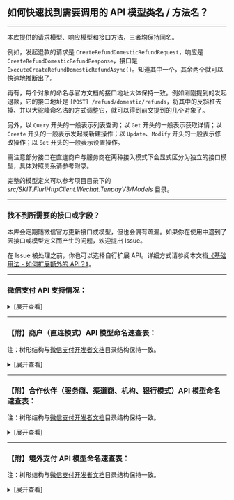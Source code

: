﻿## 如何快速找到需要调用的 API 模型类名 / 方法名？

---

本库提供的请求模型、响应模型和接口方法，三者均保持同名。

例如，发起退款的请求是 `CreateRefundDomesticRefundRequest`，响应是 `CreateRefundDomesticRefundResponse`，接口是 `ExecuteCreateRefundDomesticRefundAsync()`。知道其中一个，其余两个就可以快速地推断出了。

再有，每个对象的命名与官方文档的接口地址大体保持一致。例如刚刚提到的发起退款，它的接口地址是 `[POST] /refund/domestic/refunds`，将其中的反斜杠去掉、并以大驼峰命名法的方式调整它，就可以得到前文提到的几个对象了。

另外，以 `Query` 开头的一般表示列表查询；以 `Get` 开头的一般表示获取详情；以 `Create` 开头的一般表示发起或新建操作；以 `Update`、`Modify` 开头的一般表示修改操作；以 `Set` 开头的一般表示设置操作。

需注意部分接口在直连商户与服务商在两种接入模式下会显式区分为独立的接口模型，具体对照关系请参考附录。

完整的模型定义可以参考项目目录下的 _src/SKIT.FlurlHttpClient.Wechat.TenpayV3/Models_ 目录。

---

### 找不到所需要的接口或字段？

本库会定期随微信官方更新接口或模型，但也会偶有疏漏。如果你在使用中遇到了因接口或模型定义而产生的问题，欢迎提出 Issue。

在 Issue 被处理之前，你也可以选择自行扩展 API。详细方式请参阅本文档[《基础用法 - 如何扩展额外的 API？》](./Basic_Extensions.md)。

---

### 微信支付 API 支持情况：

<details>

<summary>[展开查看]</summary>

|     |             微信 API              |      商户类型       |       备注        |
| :-: | :-------------------------------: | :-----------------: | :---------------: |
|  √  |       支付产品：JSAPI 支付        | 直连商户 & 合作伙伴 |                   |
|  √  |        支付产品：APP 支付         | 直连商户 & 合作伙伴 |                   |
|  √  |         支付产品：H5 支付         | 直连商户 & 合作伙伴 |                   |
|  √  |       支付产品：Native 支付       | 直连商户 & 合作伙伴 |                   |
|  √  |       支付产品：小程序支付        | 直连商户 & 合作伙伴 |                   |
|  √  |       支付产品：付款码支付        | 直连商户 & 合作伙伴 |                   |
|  √  |        支付产品：合单支付         | 直连商户 & 合作伙伴 |                   |
|  √  |      支付产品：资金/交易账单      | 直连商户 & 合作伙伴 |                   |
|  √  |          支付产品：退款           | 直连商户 & 合作伙伴 |                   |
|  √  |       运营工具：转账到零钱        | 直连商户 & 合作伙伴 |                   |
|  ×  | <del>运营工具：转账到银行卡</del> | 直连商户 & 合作伙伴 | 官方未提供 v3 API |
|  √  |       经营能力：微信支付分        | 直连商户 & 合作伙伴 |                   |
|  √  |     经营能力：微信支付分停车      | 直连商户 & 合作伙伴 |                   |
|  √  |   经营能力：微信支付分签约计划    | 直连商户 & 合作伙伴 |                   |
|  √  |       经营能力：平台收付通        |      合作伙伴       |                   |
|  √  |         运营工具：代金券          | 直连商户 & 合作伙伴 |                   |
|  √  |         运营工具：商家券          | 直连商户 & 合作伙伴 |                   |
|  √  |         运营工具：消费金          |      直连商户       |                   |
|  √  |        运营工具：委托营销         | 直连商户 & 合作伙伴 |                   |
|  √  |        运营工具：支付有礼         | 直连商户 & 合作伙伴 |                   |
|  √  |        运营工具：智慧商圈         | 直连商户 & 合作伙伴 |                   |
|  √  |       运营工具：支付即服务        | 直连商户 & 合作伙伴 |                   |
|  √  |        运营工具：电子发票         | 直连商户 & 合作伙伴 |                   |
|  √  |        运营工具：点金计划         |      合作伙伴       |                   |
|  ×  |   <del>运营工具：现金红包</del>   | 直连商户 & 合作伙伴 | 官方未提供 v3 API |
|  √  |          扩展工具：分账           | 直连商户 & 合作伙伴 |                   |
|  √  |      扩展工具：连锁品牌分账       |      合作伙伴       |                   |
|  √  |     扩展工具：消费者投诉 2.0      | 直连商户 & 合作伙伴 |                   |
|  √  |        安全工具：平台证书         | 直连商户 & 合作伙伴 |                   |
|  √  |      商户管理：特约商户进件       |      合作伙伴       |                   |
|  √  |    商户管理：商户开户意愿确认     |      合作伙伴       |                   |
|  √  |    商户管理：商户平台处置通知     |      合作伙伴       |                   |
|  √  |   商户管理：不活跃商户身份核实    |      合作伙伴       |                   |
|  √  |           其他：消费卡            | 直连商户 & 合作伙伴 |                   |
|  √  |      其他：代扣服务切卡组件       | 直连商户 & 合作伙伴 |                   |
|  √  |    其他：图片上传（营销专用）     | 直连商户 & 合作伙伴 |                   |
|  √  |         其他：微信先享卡          |      直连商户       |                   |
|  √  |        其他：连锁品牌门店         |      合作伙伴       |                   |
|  √  |        其他：品牌小店营销         |      合作伙伴       |                   |
|  √  |     其他：租用充电宝隔夜归还      |      直连商户       |                   |
|  √  |          其他：ETC 扣费           |      合作伙伴       |                   |
|  √  |          其他：电子小票           |      合作伙伴       |                   |
|  √  |       其他：出租车电子发票        |      合作伙伴       |                   |
|  √  |         其他：教育续费通          | 直连商户 & 合作伙伴 |                   |
|  √  |         其他：校园轻松付          |      合作伙伴       |                   |
|  √  |        其他：微信点餐订单         |      合作伙伴       |                   |
|  √  |         其他：微信寄快递          |      合作伙伴       |                   |
|  √  |        其他：品牌小店营销         |      合作伙伴       |                   |
|  √  |        其他：银行定向促活         | 直连商户 & 合作伙伴 |                   |
|  √  |       其他：银行提现免费券        |      合作伙伴       |                   |
|  √  |         其他：银行周周惠          |      合作伙伴       |                   |
|  √  |           其他：微工卡            |      合作伙伴       |                   |
|  √  |        其他：优惠费率活动         |      合作伙伴       |                   |
|  √  |           其他：爱心餐            |      直连商户       |                   |
|  ×  |     <del>其他：清关报关</del>     |      直连商户       | 官方未提供 v3 API |
|  √  |       境外支付：子商户进件        |      合作伙伴       |                   |
|  √  |        境外支付：融合钱包         |      合作伙伴       |                   |
|  √  |        境外支付：委托代扣         | 直连商户 & 合作伙伴 |                   |
|  √  |          境外支付：报关           |      合作伙伴       |                   |

</details>

---

### 【附】商户（直连模式）API 模型命名速查表：

注：树形结构与[微信支付开发者文档](https://pay.weixin.qq.com/docs/merchant/development/interface-rules/introduction.html)目录结构保持一致。

<details>

<summary>[展开查看]</summary>

-   支付产品

    -   JSAPI 支付

        -   JSAPI 下单：`CreatePayTransactionJsapi`

        -   查询订单：`GetPayTransactionById` / `GetPayTransactionByOutTradeNumber`

        -   关闭订单：`ClosePayTransaction`

    -   APP 支付

        -   APP 下单：`CreatePayTransactionApp`

        -   查询订单：`GetPayTransactionById` / `GetPayTransactionByOutTradeNumber`

        -   关闭订单：`ClosePayTransaction`

    -   H5 支付

        -   H5 下单：`CreatePayTransactionH5`

        -   查询订单：`GetPayTransactionById` / `GetPayTransactionByOutTradeNumber`

        -   关闭订单：`ClosePayTransaction`

    -   Native 支付

        -   Native 下单：`CreatePayTransactionNative`

        -   查询订单：`GetPayTransactionById` / `GetPayTransactionByOutTradeNumber`

        -   关闭订单：`ClosePayTransaction`

    -   小程序支付

        -   小程序下单：`CreatePayTransactionJsapi`

        -   查询订单：`GetPayTransactionById` / `GetPayTransactionByOutTradeNumber`

        -   关闭订单：`ClosePayTransaction`

    -   付款码支付

        -   付款码支付：`CreatePayTransactionCodePay`

        -   撤销订单：`ReversePayTransaction`

    -   合单支付

        -   合单 APP 下单：`CreateCombineTransactionApp`

        -   合单 JSAPI 下单：`CreateCombineTransactionJsapi`

        -   合单 H5 下单：`CreateCombineTransactionH5`

        -   合单 Native 下单：`CreateCombineTransactionNative`

        -   合单小程序下单：`CreateCombineTransactionJsapi`

        -   合单查询订单：`GetCombineTransactionByCombineOutTradeNumber`

        -   合单关闭订单：`CloseCombineTransaction`

    -   资金/交易账单

        -   申请交易账单：`GetBillTradeBill`

        -   申请资金账单：`GetBillFundflowBill`

        -   下载账单：`DownloadBillFile`

    -   退款

        -   申请退款：`CreateRefundDomesticRefund`

        -   查询单笔退款：`GetRefundDomesticRefundByOutRefundNumber`

        -   发起异常退款：`CreateRefundDomesticAbnormalRefundApply`

-   运营工具

    -   转账到零钱

        -   发起批量转账：`CreateTransferBatch`

        -   微信批次单号查询批次单：`GetTransferBatchByBatchId`

        -   微信明细单号查询明细单：`GetTransferBatchDetailByDetailId`

        -   商家批次单号查询批次单：`GetTransferBatchByOutBatchNumber`

        -   商家明细单号查询明细单：`GetTransferBatchDetailByOutDetailNumber`

        -   转账电子回单申请受理：`CreateTransferBillReceipt`

        -   查询转账电子回单：`GetTransferBillReceiptByOutBatchNumber`

        -   转账明细电子回单受理：`CreateTransferDetailElectronicReceipt`

        -   查询转账明细电子回单受理结果：`GetTransferDetailElectronicReceiptByOutDetailNumber`

        -   下载电子回单：`DownloadBillFile`

        -   查询账户实时余额：`GetMerchantFundBalance`

        -   查询账户日终余额：`GetMerchantFundDayendBalance`

    -   微信支付分

        -   服务订单

            -   创建支付分订单：`CreatePayScoreServiceOrder`

            -   查询支付分订单：`GetPayScoreServiceOrderByQueryId` / `GetPayScoreServiceOrderByOutOrderNumber`

            -   取消支付分订单：`CancelPayScoreServiceOrder`

            -   修改订单金额：`ModifyPayScoreServiceOrder`

            -   完结支付分订单：`SetPayScoreServiceOrderComplete`

            -   商户发起催收扣款：`SetPayScoreServiceOrderPay`

            -   同步服务订单信息：`SetPayScoreServiceOrderSync`

            -   申请退款：`CreateRefundDomesticRefund`

            -   查询单笔退款：`GetRefundDomesticRefundByOutRefundNumber`

            -   下发服务费用待处理消息：`SendPayScoreServiceOrderPendingMessage`

            -   下发服务预扣费消息：`SendPayScoreServiceOrderPrepaidMessage`

        -   微信支付分（免确认模式）

            -   创单结单合并：`CreatePayScoreServiceOrderDirectComplete`

        -   微信支付分（免确认预授权模式）

            -   商户预授权：`ApplyPayScorePermissions`

            -   查询用户授权记录（授权协议号）：`GetPayScorePermissionsByAuthorizationCode`

            -   解除用户授权关系（授权协议号）：`TerminatePayScorePermissionsByAuthorizationCode`

            -   查询用户授权记录（OpenId）：`GetPayScorePermissionsByOpenId`

            -   解除用户授权关系（OpenId）：`TerminatePayScorePermissionsByOpenId`

        -   用户分层

            -   评估用户分层：`AssessPayScorePermissionsUserRiskLevel`

    -   微信支付分停车

        -   创建停车入场：`CreateVehicleParking`

        -   查询车牌服务开通信息：`GetVehicleParkingService`

        -   扣费受理：`CreateVehicleTransactionParking`

        -   查询订单：`GetVehicleTransactionByOutTradeNumber`

    -   微信支付分签约计划

        -   支付分计划操作

            -   创建支付分计划：`CreatePayScorePlan`

            -   查询支付分计划：`GetPayScorePlanByOutPlanNumber`

            -   停止支付分计划：`StopPayScorePlan`

        -   签约计划详情对应的服务订单

            -   创建用户的签约计划详情对应的服务订单：`CreatePayScoreSignPlanServiceOrder`

        -   管理签约计划

            -   创建用户的签约计划：`CreatePayScoreSignPlanUserSignPlan`

            -   查询用户的签约计划：`GetPayScoreSignPlanUserSignPlanByOutSignPlanNumber`

            -   停止用户的签约计划：`StopPayScoreSignPlanUserSignPlan`

    -   代金券

        -   创建代金券批次：`CreateMarketingFavorStock`

        -   激活代金券批次：`StartMarketingFavorStock`

        -   发放代金券批次：`SendMarketingFavorUserCoupon`

        -   暂停代金券批次：`PauseMarketingFavorStock`

        -   重启代金券批次：`RestartMarketingFavorStock`

        -   条件查询批次列表：`QueryMarketingFavorStocks`

        -   查询批次详情：`GetMarketingFavorStockByStockId`

        -   查询代金券详情：`GetMarketingFavorUserCouponByCouponId`

        -   查询代金券可用商户：`QueryMarketingFavorStockMerchants`

        -   查询代金券可用单品：`QueryMarketingFavorStockItems`

        -   根据商户号查用户的券：`QueryMarketingFavorUserCoupons`

        -   下载批次核销明细：`GetMarketingFavorStockUseFlow`

        -   下载批次退款明细：`GetMarketingFavorStockRefundFlow`

        -   设置消息通知地址：`UpdateMarketingFavorCallback`

        -   图片上传：`UploadMerchantMediaImage`

    -   商家券

        -   创建商家券：`CreateMarketingBusifavorStock`

        -   查询商家券详情：`GetMarketingBusifavorStockByStockId`

        -   核销用户券：`SetMarketingBusifavorCouponUsed`

        -   根据过滤条件查询用户券：`QueryMarketingBusifavorUserCoupons`

        -   查询用户单张券详情：`GetMarketingBusifavorUserCouponByCouponCode`

        -   上传预存 Code：`UploadMarketingBusifavorStockCouponCodes`

        -   设置商家券事件通知地址：`UpdateMarketingBusifavorCallback`

        -   查询商家券事件通知地址：`GetMarketingBusifavorCallback`

        -   关联订单信息：`AssociateMarketingBusifavorCoupon`

        -   取消关联订单信息：`DisassociateMarketingBusifavorCoupon`

        -   修改批次预算：`UpdateMarketingBusifavorStockBudget`

        -   修改商家券基本信息：`UpdateMarketingBusifavorStock`

        -   申请退券：`CreateMarketingBusifavorCouponReturn`

        -   使券失效：`DeactivateMarketingBusifavorCoupon`

        -   营销补差付款：`CreateMarketingBusifavorSubsidyPayReceipt`

        -   营销补差回退：`CreateMarketingBusifavorSubsidyReturnReceipt`

        -   查询营销补差付款单列表：`QueryMarketingBusifavorSubsidyPayReceipts`

        -   查询营销补差付款单详情：`GetMarketingBusifavorSubsidyPayReceiptBySubsidyReceiptId`

        -   图片上传：`UploadMerchantMediaImage`

    -   消费金

        -   下载批次退款明细：`GetMultiuseStockRefundFlow`

        -   下载批次发放明细：`GetMultiuseStockSendFlow`

        -   下载核销明细：`GetMultiuseStockUseFlow`

        -   发放指定批次的消费金：`SendMultiuseUserCoupon`

    -   委托营销

        -   建立合作关系：`BuildMarketingPartnership`

        -   终止合作关系：`TerminateMarketingPartnership`

        -   查询合作关系列表：`QueryMarketingPartnerships`

    -   支付有礼

        -   创建全场满额送活动：`CreateMarketingPayGiftActivityUniqueThresholdActivity`

        -   查询活动详情接口：`GetMarketingPayGiftActivityByActivityId`

        -   查询活动发券商户号：`QueryMarketingPayGiftActivityMerchants`

        -   查询活动指定商品列表：`QueryMarketingPayGiftActivityGoods`

        -   终止活动：`TerminateMarketingPayGiftActivity`

        -   新增活动发券商户号：`AddMarketingPayGiftActivityMerchant`

        -   获取支付有礼活动列表：`QueryMarketingPayGiftActivities`

        -   删除活动发券商户号：`DeleteMarketingPayGiftActivityMerchant`

        -   图片上传：`UploadMerchantMediaImage`

    -   智慧商圈

        -   商圈积分同步：`NotifyBusinessCirclePoints`

        -   商圈积分授权查询：`GetBusinessCircleUserAuthorizationByOpenId`

        -   商圈会员待积分状态查询：`GetBusinessCircleUserPointsCommitStatusByOpenId`

        -   商圈会员停车状态同步：`NotifyBusinessCircleParkings`

    -   支付即服务

        -   服务人员注册：`CreateSmartGuide`

        -   服务人员分配：`AssignSmartGuide`

        -   服务人员查询：`QuerySmartGuides`

        -   服务人员信息更新：`UpdateSmartGuide`

    -   电子发票

        -   公共 API

            -   创建电子发票卡券模板：`CreateNewTaxControlFapiaoCardTemplate`

            -   配置开发选项：`ModifyNewTaxControlFapiaoMerchantDevelopmentConfig`

            -   查询商户配置的开发选项：`GetNewTaxControlFapiaoMerchantDevelopmentConfig`

            -   查询电子发票：`GetNewTaxControlFapiaoApplicationByFapiaoApplyId`

            -   获取抬头填写链接：`GetNewTaxControlFapiaoUserTitleUrl`

            -   获取用户填写的抬头：`GetNewTaxControlFapiaoUserTitle`

        -   区块链电子发票 API

            -   获取商户开票基础信息：`GetNewTaxControlFapiaoMerchantBaseInformation`

            -   获取商品和服务税收分类对照表：`QueryNewTaxControlFapiaoMerchantTaxCodes`

            -   开具电子发票：`CreateNewTaxControlFapiaoApplication`

            -   冲红电子发票：`ReverseNewTaxControlFapiaoApplication`

            -   获取发票下载信息：`GetNewTaxControlFapiaoApplicationFiles`

            -   下载发票文件：`DownloadNewTaxControlFapiaoApplicationFile`

        -   电子发票商户信息

            -   上传电子发票文件：`UploadNewTaxControlFapiaoApplicationFapiaoFile`

            -   将电子发票插入微信用户卡包：`CreateNewTaxControlFapiaoApplicationCard`

-   扩展工具

    -   分账

        -   请求分账：`CreateProfitSharingOrder`

        -   查询分账结果：`GetProfitSharingOrderByOutOrderNu`

        -   请求分账回退：`CreateProfitSharingReturnOrder`

        -   查询分账回退结果：`GetProfitSharingReturnOrderByOutOrderNumber`

        -   解冻剩余资金：`SetProfitSharingOrderUnfrozen`

        -   查询剩余待分金额：`GetProfitSharingTransactionAmounts`

        -   添加分账接收方：`AddProfitSharingReceiver`

        -   删除分账接收方：`DeleteProfitSharingReceiver`

        -   申请分账账单：`GetProfitSharingBill`

        -   下载账单：`DownloadBillFile`

    -   消费者投诉 2.0

        -   查询投诉单列表：`QueryMerchantServiceComplaints`

        -   查询投诉单详情：`GetMerchantServiceComplaintByComplaintId`

        -   查询投诉协商历史：`QueryMerchantServiceComplaintNegotiationHistories`

        -   创建投诉通知回调地址：`CreateMerchantServiceComplaintNotification`

        -   查询投诉通知回调地址：`GetMerchantServiceComplaintNotification`

        -   更新投诉通知回调地址：`UpdateMerchantServiceComplaintNotification`

        -   删除投诉通知回调地址：`DeleteMerchantServiceComplaintNotification`

        -   提交回复：`CreateMerchantServiceComplaintResponse`

        -   反馈处理完成：`SetMerchantServiceComplaintComplete`

        -   商户上传反馈图片：`UploadMerchantServiceImage`

        -   下载图片：`DownloadMerchantServiceImage`

-   安全工具

    -   平台证书

        -   获取平台证书列表：`QueryCertificates`

-   其他

    -   消费卡

        -   发放消费卡：`SendMarketingBusifavorCoupon`

    -   银行定向促活

        -   导入定向用户协议号：`UploadMarketingBankPackagesTasks`

    -   银行提现免费券

        -   为用户发银行提现免费券：`SendMarketingWithdrawFavorUserCoupon`

        -   查询批次下用户银行提现免费券列表：`QueryMarketingWithdrawFavorUserCoupons`

    -   银行周周惠

        -   报名周周惠活动：`ApplyMarketingWeeklyDiscountActivity`

        -   查询周周惠活动列表：`QueryApplyMarketingWeeklyDiscountActivities`

        -   查询周周惠活动详情：`GetApplyMarketingWeeklyDiscountActivityByActivityId`

    -   银行组件：

        -   获取对私银行卡号开户银行：`QueryCapitalBanksByBankAccount`

        -   查询支持个人业务的银行列表：`QueryCapitalBanksPersonalBanking`

        -   查询支持对公业务的银行列表：`QueryCapitalBanksCorporateBanking`

        -   查询省份列表：`QueryCapitalAreasProvinces`

        -   查询城市列表：`QueryCapitalAreasCities`

        -   查询支行列表：`QueryCapitalBanksBranches`

    -   微信先享卡

        -   预受理领卡请求：`PrepareDiscountCard`

        -   增加用户记录：`AddDiscountCardUserRecord`

        -   查询先享卡订单：`GetDiscountCardByOutCardCode`

    -   来账识别

        -   商户银行来账查询：`QueryMerchantFundMerchantIncomeRecords`

    -   扣款服务

        -   预扣费通知：`CreatePAPayContractNotification`

    -   代扣服务切卡组件

        -   出行券切卡组件预下单：`CreateIndustryCouponToken`

    -   教育续费通：

        -   预签约：`PresignEducationPAPayContract`

        -   通过协议号查询签约：`GetEducationPAPayContractByContractId`

        -   通过用户标识查询签约：`QueryEducationPAPayUserContracts`

        -   解约：`TerminateEducationPAPayContract`

        -   发送扣款预通知：`SendEducationPAPayContractNotification`

        -   教育通扣款受理：`CreateEducationPAPayTransaction`

        -   微信订单号查单：`GetEducationPAPayTransactionById`

        -   商户订单号查单：`GetEducationPAPayTransactionByOutTradeNumber`

    -   租用充电宝隔夜归还

        -   保险订单

            -   创建保险订单：`CreateHirePowerBankInsuranceOrder`

            -   查询保险订单详情：`GetHirePowerBankInsuranceOrderByOutOrderNumber`

            -   查询用户保险订单领取资格：`GetHirePowerBankUserQualificationByOpenId`

    -   爱心餐

        -   查询爱心餐品牌信息：`GetLovefeastBrandByBrandId`

</details>

---

### 【附】合作伙伴（服务商、渠道商、机构、银行模式）API 模型命名速查表：

注：树形结构与[微信支付开发者文档](https://pay.weixin.qq.com/docs/partner/development/interface-rules/introduction.html)目录结构保持一致。

<details>

<summary>[展开查看]</summary>

-   支付产品

    -   JSAPI 支付

        -   JSAPI 下单：`CreatePayPartnerTransactionJsapi`

        -   查询订单：`GetPayPartnerTransactionById` / `GetPayPartnerTransactionByOutTradeNumber`

        -   关闭订单：`ClosePayPartnerTransaction`

    -   APP 支付

        -   APP 下单：`CreatePayPartnerTransactionApp`

        -   查询订单：`GetPayPartnerTransactionById` / `GetPayPartnerTransactionByOutTradeNumber`

        -   关闭订单：`ClosePayPartnerTransaction`

    -   H5 支付

        -   H5 下单：`CreatePayPartnerTransactionH5`

        -   查询订单：`GetPayPartnerTransactionById` / `GetPayPartnerTransactionByOutTradeNumber`

        -   关闭订单：`ClosePayPartnerTransaction`

    -   Native 支付

        -   Native 下单：`CreatePayPartnerTransactionNative`

        -   查询订单：`GetPayPartnerTransactionById` / `GetPayPartnerTransactionByOutTradeNumber`

        -   关闭订单：`ClosePayPartnerTransaction`

        -   申请退款：`CreateRefundDomesticRefund`

        -   查询单笔退款：`GetRefundDomesticRefundByOutRefundNumber`

        -   申请交易账单：`GetBillTradeBill`

        -   申请资金账单：`GetBillFundflowBill`

        -   申请单个子商户资金账单：`GetBillSubMerchantFundflowBill`

        -   下载账单：`DownloadBillFile`

    -   小程序支付

        -   小程序下单：`CreatePayPartnerTransactionJsapi`

        -   查询订单：`GetPayPartnerTransactionById` / `GetPayPartnerTransactionByOutTradeNumber`

        -   关闭订单：`ClosePayPartnerTransaction`

    -   付款码支付

        -   付款码支付：`CreatePayPartnerTransactionCodePay`

        -   撤销订单：`ReversePayPartnerTransaction`

    -   合单支付

        -   合单 APP 下单：`CreateCombineTransactionApp`

        -   合单 JSAPI 下单：`CreateCombineTransactionJsapi`

        -   合单 H5 下单：`CreateCombineTransactionH5`

        -   合单 Native 下单：`CreateCombineTransactionNative`

        -   合单小程序下单：`CreateCombineTransactionJsapi`

        -   合单查询订单：`GetCombineTransactionByCombineOutTradeNumber`

        -   合单关闭订单：`CloseCombineTransaction`

    -   资金/交易账单

        -   申请交易账单：`GetBillTradeBill`

        -   申请资金账单：`GetBillFundflowBill`

        -   下载账单：`DownloadBillFile`

        -   申请单个子商户资金账单：`GetBillSubMerchantFundflowBill`

        -   申请二级商户资金账单：`GetEcommerceBillFundflowBill`

        -   下载单个子商户/二级商户资金账单：`DownloadBillFile`

    -   退款

        -   申请退款：`CreateRefundDomesticRefund`

        -   查询单笔退款：`GetRefundDomesticRefundByOutRefundNumber`

        -   发起异常退款：`CreateRefundDomesticAbnormalRefundApply`

-   运营工具

        -   转账到零钱

            -   发起批量转账：`CreatePartnerTransferBatch`

            -   微信批次单号查询批次单：`GetPartnerTransferBatchByBatchId`

            -   微信明细单号查询明细单：`GetPartnerTransferBatchDetailByDetailId`

            -   商家批次单号查询批次单：`GetPartnerTransferBatchByOutBatchNumber`

            -   商家明细单号查询明细单：`GetPartnerTransferBatchDetailByOutDetailNumber`

            -   转账电子回单申请受理：`CreateTransferBillReceipt`

            -   查询转账电子回单：`GetTransferBillReceiptByOutBatchNumber`

            -   转账明细电子回单受理：`CreateTransferDetailElectronicReceipt`

            -   查询转账明细电子回单受理结果：`GetTransferDetailElectronicReceiptByOutDetailNumber`

            -   下载电子回单：`DownloadBillFile`

            -   查询特约商户账户实时余额：`GetEcommerceFundBalance`

            -   查询账户实时余额：`GetMerchantFundBalance`

            -   查询账户日终余额：`GetMerchantFundDayendBalance`

        -   微信支付分

            -   服务订单

                -   创建支付分订单：`CreatePayScorePartnerServiceOrder`

                -   查询支付分订单：`GetPayScorePartnerServiceOrderByQueryId` / `GetPayScoreServiceOrderByOutOrderNumber`

                -   取消支付分订单：`CancelPayScorePartnerServiceOrder`

                -   修改订单金额：`ModifyPayPartnerScoreServiceOrder`

                -   完结支付分订单：`SetPayScorePartnerServiceOrderComplete`

                -   商户发起催收扣款：`SetPayScorePartnerServiceOrderPay`

                -   同步服务订单信息：`SetPayScorePartnerServiceOrderSync`

                -   商户申请获取对账单：`GetPayScoreMerchantBill`

                -   下发服务费用待处理消息：`SendPayScorePartnerServiceOrderPendingMessage`

                -   下发服务预扣费消息：`SendPayScorePartnerServiceOrderPrepaidMessage`

            -   微信支付分（免确认预授权模式）

                -   商户预授权：`ApplyPayScorePartnerPermissions`

                -   场景中预授权：`ApplyPayScorePartnerPermissionsForScene`

                -   查询用户授权记录（授权协议号）：`GetPayScorePartnerPermissionsByAuthorizationCode`

                -   解除用户授权关系（授权协议号）：`TerminatePayScorePartnerPermissionsByAuthorizationCode`

                -   查询用户授权记录（OpenId）：`GetPayScorePartnerPermissionsByOpenId`

                -   解除用户授权关系（OpenId）：`TerminatePayScorePartnerPermissionsByOpenId`

            -   用户分层

                -   服务商评估用户分层：`AssessPayScorePartnerPermissionsUserRiskLevel`

        -   微信支付分停车

            -   查询车牌服务开通信息：`GetVehicleParkingService`

            -   创建停车入场：`CreateVehicleParking`

            -   扣费受理：`CreateVehicleTransactionParking`

            -   查询订单：`GetVehicleTransactionByOutTradeNumber`

        -   微信支付分签约计划

            -   支付分计划操作

                -   创建支付分计划：`CreatePayScorePartnerPlan`

                -   查询支付分计划：`GetPayScorePartnerPlanByOutPlanNumber`

                -   停止支付分计划：`StopPayScorePartnerPlan`

            -   签约计划详情对应的服务订单

                -   创建用户的签约计划详情对应的服务订单：`CreatePayScorePartnerSignPlanServiceOrder`

            -   管理签约计划

                -   创建用户的签约计划：`CreatePayScorePartnerSignPlanUserSignPlan`

                -   查询用户的签约计划：`GetPayScorePartnerSignPlanUserSignPlanByOutSignPlanNumber`

                -   停止用户的签约计划：`StopPayScorePartnerSignPlanUserSignPlan`

        -   平台收付通（商户进件）

            -   二级商户进件：`CreateEcommerceApplyment`

            -   查询申请状态：`GetEcommerceApplymentByApplymentId` / `GetEcommerceApplymentByOutRequestNumber`

            -   下载平台证书：`QueryCertificates`

            -   修改结算帐号：`ModifyApplyForSubMerchantSettlement`

            -   查询结算账户：`GetApplyForSubMerchantSettlement`

            -   查询结算账户修改申请状态：`GetApplyForSubMerchantSettlementByApplicationNumber`

        -   平台收付通（普通支付）

            -   APP 下单：`CreatePayPartnerTransactionApp`

            -   JSAPI 下单：`CreatePayPartnerTransactionJsapi`

            -   小程序下单：`CreatePayPartnerTransactionJsapi`

            -   H5 下单：`CreatePayPartnerTransactionH5`

            -   Navive 下单：`CreatePayPartnerTransactionNavive`

            -   查询订单：`GetPayPartnerTransactionById` / `GetPayPartnerTransactionByOutTradeNumber`

            -   关闭订单：`ClosePayPartnerTransaction`

        -   平台收付通（合单支付）

            -   合单 APP 下单：`CreateCombineTransactionApp`

            -   合单 JSAPI 下单：`CreateCombineTransactionJsapi`

            -   合单 H5 下单：`CreateCombineTransactionH5`

            -   合单 Native 下单：`CreateCombineTransactionNative`

            -   合单小程序下单：`CreateCombineTransactionJsapi`

            -   合单查询订单：`GetCombineTransactionByCombineOutTradeNumber`

            -   合单关闭订单：`CloseCombineTransaction`

        -   平台收付通（合单代扣）

            -   APP 方式预签约：`PresignEcommerceCombinePAPayContractEntrustApp`

            -   查询协议：`GetEcommerceCombinePAPayContractByOutContractCode`

            -   解约协议：`TerminatEcommerceCombinePAPayContract`

            -   支付：`CreateEcommerceCombinePAPayTransaction`

            -   撤销订单：`ReverseEcommerceCombinePAPayTransaction`

            -   查询订单：`GetEcommerceCombinePAPayTransactionByCombineOutTradeNumber`

        -   平台收付通（分账）

            -   请求分账：`CreateEcommerceProfitSharingOrder`

            -   查询分账结果：`GetEcommerceProfitSharingOrderByOutOrderNumber`

            -   请求分账回退：`CreateEcommerceProfitSharingReturnOrder`

            -   查询分账回退结果：`GetEcommerceProfitSharingReturnOrderByOrderId` / `GetEcommerceProfitSharingReturnOrderByOutOrderNumber`

            -   完结分账：`SetEcommerceProfitSharingOrderFinish`

            -   查询订单剩余待分金额：`GetEcommerceProfitSharingOrderAmounts`

            -   添加分账接收方：`AddEcommerceProfitSharingReceiver`

            -   删除分账接收方：`DeleteEcommerceProfitSharingReceiver`

        -   平台收付通（补差）

            -   请求补差：`CreateEcommerceSubsidy`

            -   请求补差回退：`CreateEcommerceSubsidyReturn`

            -   取消补差：`CancelEcommerceSubsidy`

        -   平台收付通（退款）

            -   申请退款：`CreateEcommerceRefund`

            -   查询退款：`GetEcommerceRefundByRefundId` / `GetEcommerceRefundByOutRefundNumber`

            -   垫付退款回补：`CreateEcommerceRefundReturnAdvance`

            -   查询垫付回补结果：`GetEcommerceRefundReturnAdvance`

        -   平台收付通（余额查询）

            -   查询二级商户账户实时余额：`GetEcommerceFundBalance`

            -   查询二级商户账户日终余额：`GetEcommerceFundDayendBalance`

            -   查询电商平台账户实时余额：`GetMerchantFundBalance`

            -   查询电商平台账户日终余额：`GetMerchantFundDayendBalance`

        -   平台收付通（商户提现）

            -   二级商户余额提现：`CreateEcommerceFundWithdraw`

            -   二级商户查询提现状态：`GetEcommerceFundWithdrawByWithdrawId` / `GetEcommerceFundWithdrawByOutRequestNumber`

            -   电商平台提现：`CreateMerchantFundWithdraw`

            -   电商平台查询提现状态：`GetMerchantFundWithdrawByWithdrawId` / `GetMerchantFundWithdrawByOutRequestNumber`

            -   按日下载提现异常文件：`GetMerchantFundWithdrawBill`

        -   平台收付通（注销申请）

            -   提交注销申请单：`CreateEcommerceAccountCancelApplication`

            -   查询注销单状态：`GetEcommerceAccountCancelApplicationByOutApplyNumber`

            -   图片上传：`UploadEcommerceAccountCancelApplicationMedia`

        -   平台收付通（注销后提现）

            -   商户提现申请单号查询提现申请单状态：`GetMerchantOperateRiskWithdrawlApplyByOutRequestNumber`

            -   微信支付提现申请单号查询提现申请单状态：`GetMerchantOperateRiskWithdrawlApplyByApplymentId`

            -   提交已注销商户号可用余额提现申请单：`CreateMerchantOperateRiskWithdrawlApply`

        -   平台收付通（跨境付款）

            -   查询订单剩余可出境余额：`GetFundsToOverseaTransactionAvailableAbroadAmountByTransactionId`

            -   申请资金出境：`CreateFundsToOverseaOrder`

            -   查询出境结果：`GetFundsToOverseaOrderByOutOrderId`

            -   获取购付汇账单文件下载链接：`GetFundsToOverseaBillDownloadUrl`

        -   平台收付通（下载账单）

            -   申请交易账单：`GetBillTradeBill`

            -   申请资金账单：`GetBillFundflowBill`

            -   获取分账账单文件下载地址：`GetProfitSharingBill`

            -   申请二级商户资金账单：`GetEcommerceBillFundflowBill`

            -   下载账单：`DownloadBillFile`

        -   平台收付通（商家转账）

            -   批量商家转账

                -   受理商家转账：`ApplyPlatformSolutionMerchantTransferBatch`

                -   微信支付转账批次单号查询批次单：`GetPlatformSolutionMerchantTransferBatchByBatchId`

                -   微信支付转账明细单号查询明细单：`GetPlatformSolutionMerchantTransferBatchDetailByDetailId`

                -   商户转账批次单号查询批次单：`GetPlatformSolutionMerchantTransferBatchByOutBatchNumber`

                -   商户明细单号查询明细单：`GetPlatformSolutionMerchantTransferBatchDetailByOutDetailNumber`

            -   预约商家转账

                -   受理单次预约商家转账：`ApplyPlatformSolutionMerchantTransferReservation`

                -   商户预约单号查询预约商家转账记录：`GetPlatformSolutionMerchantTransferReservationByOutReservationNumber`

                -   关闭预约商家转账记录：`ClosePlatformSolutionMerchantTransferReservation`

                -   微信支付预约单号查询预约商家转账记录：`GetPlatformSolutionMerchantTransferReservationByReservationId`

        -   平台收付通（商家充值）

                -   申请充值：`ApplyPlatformSolutionEcommerceRecharge`

                -   查询充值结果：`GetPlatformSolutionEcommerceRechargeByOutRechargeNumber`

                -   关闭充值：`ClosePlatformSolutionEcommerceRecharge`

                -   申请银行转账充值：`ApplyPlatformSolutionEcommerceBankTransferRecharge`

                -   查询银行转账充值结果：`GetPlatformSolutionEcommerceBankTransferRechargeByOutRechargeNumber`

        -   平台收付通（赔付）

                -   开通保险理赔功能：`ApplyPlatformSolutionEcommerceInsuranceCompensationContract`

                -   查询保险理赔功能开通状态：`GetPlatformSolutionEcommerceInsuranceCompensationContractBySubMerchantId`

        -   代金券

            -   创建代金券批次：`CreateMarketingFavorStock`

            -   激活代金券批次：`StartMarketingFavorStock`

            -   发放代金券批次：`SendMarketingFavorUserCoupon`

            -   暂停代金券批次：`PauseMarketingFavorStock`

            -   重启代金券批次：`RestartMarketingFavorStock`

            -   条件查询批次列表：`QueryMarketingFavorStocks`

            -   查询批次详情：`GetMarketingFavorStockByStockId`

            -   查询代金券详情：`GetMarketingFavorUserCouponByCouponId`

            -   查询代金券可用商户：`QueryMarketingFavorStockMerchants`

            -   查询代金券可用单品：`QueryMarketingFavorStockItems`

            -   根据商户号查用户的券：`QueryMarketingFavorUserCoupons`

            -   下载批次核销明细：`GetMarketingFavorStockUseFlow`

            -   下载批次退款明细：`GetMarketingFavorStockRefundFlow`

            -   设置消息通知地址：`UpdateMarketingFavorCallback`

            -   图片上传：`UploadMarketingMediaImage`

        -   商家券

            -   创建商家券：`CreateMarketingBusifavorStock`

            -   查询商家券详情：`GetMarketingBusifavorStockByStockId`

            -   核销用户券：`SetMarketingBusifavorCouponUsed`

            -   根据过滤条件查询用户券：`QueryMarketingBusifavorUserCoupons`

            -   查询用户单张券详情：`GetMarketingBusifavorUserCouponByCouponCode`

            -   上传预存 Code：`UploadMarketingBusifavorStockCouponCodes`

            -   设置商家券事件通知地址：`UpdateMarketingBusifavorCallback`

            -   查询商家券事件通知地址：`GetMarketingBusifavorCallback`

            -   关联订单信息：`AssociateMarketingBusifavorCoupon`

            -   取消关联订单信息：`DisassociateMarketingBusifavorCoupon`

            -   修改批次预算：`UpdateMarketingBusifavorStockBudget`

            -   修改商家券基本信息：`UpdateMarketingBusifavorStock`

            -   申请退券：`CreateMarketingBusifavorCouponReturn`

            -   使券失效：`DeactivateMarketingBusifavorCoupon`

            -   营销补差付款：`CreateMarketingBusifavorSubsidyPayReceipt`

            -   营销补差回退：`CreateMarketingBusifavorSubsidyReturnReceipt`

            -   查询营销补差付款单列表：`QueryMarketingBusifavorSubsidyPayReceipts`

            -   查询营销补差付款单详情：`GetMarketingBusifavorSubsidyPayReceiptBySubsidyReceiptId`

            -   图片上传：`UploadMarketingMediaImage`

        -   委托营销

            -   建立合作关系：`BuildMarketingPartnership`

            -   终止合作关系：`TerminateMarketingPartnership`

            -   查询合作关系列表：`QueryMarketingPartnerships`

        -   支付有礼

            -   创建全场满额送活动：`CreateMarketingPayGiftActivityUniqueThresholdActivity`

            -   查询活动详情接口：`GetMarketingPayGiftActivityByActivityId`

            -   查询活动发券商户号：`QueryMarketingPayGiftActivityMerchants`

            -   查询活动指定商品列表：`QueryMarketingPayGiftActivityGoods`

            -   终止活动：`TerminateMarketingPayGiftActivity`

            -   新增活动发券商户号：`AddMarketingPayGiftActivityMerchant`

            -   获取支付有礼活动列表：`QueryMarketingPayGiftActivities`

            -   删除活动发券商户号：`DeleteMarketingPayGiftActivityMerchant`

            -   图片上传：`UploadMarketingMediaImage`

        -   智慧商圈

            -   商圈积分同步：`NotifyBusinessCirclePoints`

            -   商圈积分授权查询：`GetBusinessCircleUserAuthorizationByOpenId`

            -   商圈会员待积分状态查询：`GetBusinessCircleUserPointsCommitStatusByOpenId`

            -   商圈会员停车状态同步：`NotifyBusinessCircleParkings`

        -   支付即服务

            -   服务人员注册：`CreateSmartGuide`

            -   服务人员分配：`AssignSmartGuide`

            -   服务人员查询：`QuerySmartGuides`

            -   服务人员信息更新：`UpdateSmartGuide`

        -   电子发票

            -   电子发票卡券模板

                -   创建电子发票卡券模板：`CreateNewTaxControlFapiaoCardTemplate`

            -   电子发票

                -   开具电子发票：`CreateNewTaxControlFapiaoApplication`

                -   上传电子发票文件：`UploadNewTaxControlFapiaoApplicationFapiaoFile`

                -   查询电子发票：`GetNewTaxControlFapiaoApplicationByFapiaoApplyId`

                -   获取发票下载信息：`GetNewTaxControlFapiaoApplicationFiles`

                -   将电子发票插入微信用户卡包：`CreateNewTaxControlFapiaoApplicationCard`

                -   冲红电子发票：`ReverseNewTaxControlFapiaoApplication`

                -   下载发票文件：`DownloadNewTaxControlFapiaoApplicationFile`

            -   电子发票商户信息

                -   获取商户开票基础信息：`GetNewTaxControlFapiaoMerchantBaseInformation`

                -   查询商户配置的开发选项：`GetNewTaxControlFapiaoMerchantDevelopmentConfig`

                -   配置开发选项：`ModifyNewTaxControlFapiaoMerchantDevelopmentConfig`

                -   获取商品和服务税收分类对照表：`QueryNewTaxControlFapiaoMerchantTaxCodes`

                -   检查子商户开票功能状态：`CheckNewTaxControlFapiaoMerchant`

            -   用户抬头

                -   获取用户填写的抬头：`GetNewTaxControlFapiaoUserTitle`

                -   获取抬头填写链接：`GetNewTaxControlFapiaoUserTitleUrl`

        -   点金计划

            -   点金计划管理：`ChangeGoldPlanStatus`

            -   商家小票管理：`ChangeGoldPlanCustomPageStatus`

            -   同业过滤标签管理：`SetGoldPlanAdvertisingIndustryFilter`

            -   开通广告展示：`OpenGoldPlanAdvertisingShow`

            -   关闭广告展示：`CloseGoldPlanAdvertisingShow`

-   扩展工具

    -   分账

        -   请求分账：`CreateProfitSharingOrder`

        -   查询分账结果：`GetProfitSharingOrderByOutOrderNu`

        -   请求分账回退：`CreateProfitSharingReturnOrder`

        -   查询分账回退结果：`GetProfitSharingReturnOrderByOutOrderNumber`

        -   解冻剩余资金：`SetProfitSharingOrderUnfrozen`

        -   查询剩余待分金额：`GetProfitSharingTransactionAmounts`

        -   查询最大分账比例：`GetProfitSharingMerchantConfigs`

        -   添加分账接收方：`AddProfitSharingReceiver`

        -   删除分账接收方：`DeleteProfitSharingReceiver`

        -   申请分账账单：`GetProfitSharingBill`

        -   下载账单：`DownloadBillFile`

    -   连锁品牌分账

        -   请求分账：`CreateBrandProfitSharingOrder`

        -   查询分账结果：`GetBrandProfitSharingOrderByOutOrderNumber`

        -   请求分账回退：`CreateBrandProfitSharingReturnOrder`

        -   查询分账回退结果：`GetBrandProfitSharingReturnOrderByOrderId` / `GetBrandProfitSharingReturnOrderByOutOrderNumber`

        -   完结分账：`SetBrandProfitSharingOrderFinish`

        -   查询订单剩余待分金额：`GetBrandProfitSharingOrderAmounts`

        -   查询最大分账比例：`GetBrandProfitSharingBrandConfigs`

        -   添加分账接收方：`AddBrandProfitSharingReceiver`

        -   删除分账接收方：`DeleteBrandProfitSharingReceiver`

    -   消费者投诉 2.0

        -   查询投诉单列表：`QueryMerchantServiceComplaints`

        -   查询投诉单详情：`GetMerchantServiceComplaintByComplaintId`

        -   查询投诉协商历史：`QueryMerchantServiceComplaintNegotiationHistories`

        -   创建投诉通知回调地址：`CreateMerchantServiceComplaintNotification`

        -   查询投诉通知回调地址：`GetMerchantServiceComplaintNotification`

        -   更新投诉通知回调地址：`UpdateMerchantServiceComplaintNotification`

        -   删除投诉通知回调地址：`DeleteMerchantServiceComplaintNotification`

        -   提交回复：`CreateMerchantServiceComplaintResponse`

        -   反馈处理完成：`SetMerchantServiceComplaintComplete`

        -   商户上传反馈图片：`UploadMerchantServiceImage`

        -   下载图片：`DownloadMerchantServiceImage`

-   安全工具

    -   平台证书

        -   获取平台证书列表：`QueryCertificates`

-   商户管理

    -   特约商户进件

        -   提交申请单：`CreateApplyForSubMerchantApplyment`

        -   查询申请单状态：`GetApplyForSubMerchantApplymentByApplymentId` / `GetApplyForSubMerchantApplymentByBusinessCode`

        -   修改结算帐号：`ModifyApplyForSubMerchantSettlement`

        -   查询结算账户：`GetApplyForSubMerchantSettlement`

        -   查询结算账户修改申请状态：`GetApplyForSubMerchantSettlementByApplicationNumber`

        -   图片上传：`UploadMerchantMediaImage`

        -   视频上传：`UploadMerchantMediaVideo`

    -   商户开户意愿确认

        -   提交申请单：`CreateApplyForSubjectApplyment`

        -   撤销申请单：`CancelApplyForSubjectApplymentByApplymentId` / `CancelApplyForSubjectApplymentByBusinessCode`

        -   查询申请单审核结果：`GetApplyForSubjectApplymentByApplymentId` / `GetApplyForSubjectApplymentByBusinessCode`

        -   获取商户开户意愿确认状态：`GetApplyForSubjectApplymentMerchantState`

        -   图片上传：`UploadMerchantMediaImage`

    -   商户平台处置通知

        -   创建商户违规通知回调地址：`CreateMerchantRiskManageViolationNotification`

        -   查询商户违规通知回调地址：`GetMerchantRiskManageViolationNotification`

        -   更新商户违规通知回调地址：`UpdateMerchantRiskManageViolationNotification`

        -   删除商户违规通知回调地址：`DeleteMerchantRiskManageViolationNotification`

    -   商户风险管理

        -   上报订单关联信息：`CreateMerchantRiskManageTradeUnionInformationReport`

        -   查询风险信息：`GetMerchantRiskManageTradeRiskInformation`

        -   处置结果回传：`CreateMerchantRiskManageTradeRiskResult`

-   其他

    -   来账识别

        -   特约商户银行来账查询：`QueryMerchantFundPartnerIncomeRecords`

        -   服务商银行来账查询：`QueryMerchantFundMerchantIncomeRecords`

    -   扣款服务

        -   预扣费通知：`NotifyPartnerPAPayContract`

    -   代扣服务切卡组件

        -   出行券切卡组件预下单：`CreateIndustryCouponToken`

    -   连锁品牌门店

        -   创建门店：`CreateMerchantStore`

        -   查询门店：`GetMerchantStoreByStoreId`

        -   修改门店：`ModifyMerchantStore`

        -   绑定门店收款信息：`BindMerchantStoreRecipient`

        -   解除门店收款信息绑定：`UnbindMerchantStoreRecipient`

    -   品牌小店营销

        -   查询零售小店活动业务代理：`QueryMarketingGoodsSubsidyActivityRetailStoreRepresentatives`

        -   添加零售小店活动业务代理：`AddMarketingGoodsSubsidyActivityRetailStoreRepresentative`

        -   删除零售小店活动业务代理：`DeleteMarketingGoodsSubsidyActivityRetailStoreRepresentative`

        -   生成小店活动物料码：`CreateMarketingGoodsSubsidyActivityRetailStoreMaterial`

        -   查询小店活动门店列表：`QueryMarketingGoodsSubsidyActivityRetailStores`

        -   查询小店活动门店详情：`GetMarketingGoodsSubsidyActivityRetailStoreByStoreCode`

        -   添加小店活动门店：`AddMarketingGoodsSubsidyActivityRetailStore`

        -   删除小店活动门店：`DeleteMarketingGoodsSubsidyActivityRetailStore`

    -   电子小票

        -   自定义入口

            -   创建自定义入口：`CreateMarketingShoppingReceiptCustomEntrance`

            -   查询自定义入口：`GetMarketingShoppingReceiptCustomEntranceByBrandId`

            -   更新自定义入口：`ModifyMarketingShoppingReceiptCustomEntrance`

        -   电子小票

            -   上传电子小票：`UploadMarketingShoppingReceipt`

        -   商家电子小票跳转信息

            -   上传商家电子小票跳转信息：`SetMarketingShoppingReceiptJumpInfo`

        -   小票机

            -   小票机打印：`CreatePayDevicePrinterPrintOrder`

            -   查询订单：`GetPayDevicePrinterPrintOrderByPrintOrderNumber`

    -   ETC 扣费

        -   预开通用户 ETC 指定卡扣费：`PreopenVehicleETC`

        -   高速场景商户扣款：`CreateVehicleETCTransactionHighway`

        -   查询 ETC 签约状态：`GetVehicleETCContractByOpenId` / `GetVehicleETCContractByContractId`

        -   查询订单：`GetVehicleETCTransactionByOutTradeNumber` / `GetVehicleETCTransactionByTransactionId`

    -   出租车电子发票

        -   新增出租车公司：`CreateTaxiInvoiceTaxiCompany`

        -   获取出租车公司商户信息：`GetTaxiInvoiceTaxiCompany`

        -   更新出租车信息：`UpdateTaxiInvoiceTaxi`

        -   获取出租车信息：`GetTaxiInvoiceTaxi`

        -   更新司机信息：`UpdateTaxiInvoiceDriver`

        -   获取司机信息：`GetTaxiInvoiceDriver`

        -   签到签退：`CreateTaxiInvoicePunchAttendance`

        -   根据凭证查询乘客行程单：`GetTaxiInvoiceUserTaxiOrderByToken`

        -   上传出租车电子发票文件：`UploadTaxiInvoiceCardFile`

        -   将出租车电子发票插入微信用户卡包：`CreateTaxiInvoiceCard`

    -   教育续费通：

        -   预签约：`PresignEducationPAPayContract`

        -   通过协议号查询签约：`GetEducationPAPayContractByContractId`

        -   通过用户标识查询签约：`QueryEducationPAPayUserContracts`

        -   解约：`TerminateEducationPAPayContract`

        -   发送扣款预通知：`SendEducationPAPayContractNotification`

        -   教育通扣款受理：`CreateEducationPAPayTransaction`

        -   微信订单号查单：`GetEducationPAPayTransactionById`

        -   商户订单号查单：`GetEducationPAPayTransactionByOutTradeNumber`

    -   校园轻松付：

        -   预签约：`PresignEducationSchoolPayContract`

        -   通过协议号查询签约：`GetEducationSchoolPayContractByContractId`

        -   商户主动解约：`TerminateEducationSchoolPayContract`

        -   查询用户签约列表：`QueryEducationSchoolPayUserContracts`

        -   扣款：`CreateEducationSchoolPayTransaction`

        -   微信支付订单号查单：`GetEducationSchoolPayTransactionById`

        -   商户订单号查单：`GetEducationSchoolPayTransactionByOutTradeNumber`

        -   商户查询用户欠款状态：`GetEducationSchoolPayUserDebtState`

    -   微工卡

        -   微工卡获得用户授权

            -   生成授权 Token：`CreatePayrollCardToken`

            -   查询微工卡授权关系：`GetPayrollRelationByOpenId`

        -   微工卡用户核身份：

            -   微工卡核身预下单：`PreorderWithAuthPayrollCardAuthentication`

            -   获取核身结果：`GetPayrollCardAuthenticationByAuthenticateNumber`

            -   查询核身记录：`QueryPayrollCardAuthentications`

        -   微工卡转账：

            -   发起批量转账：`CreatePayrollCardTransferBatch`

            -   微信支付批次单号查询批次单：`GetTransferBatchByBatchId`

            -   微信支付明细单号查询明细单：`GetTransferBatchDetailByDetailId`

            -   商家批次单号查询批次单：`GetTransferBatchByOutBatchNumber`

            -   商家明细单号查询明细单：`GetTransferBatchDetailByOutDetailNumber`

            -   转账电子回单申请受理：`CreateTransferBillReceipt`

            -   查询转账电子回单：`GetTransferBillReceiptByOutBatchNumber`

            -   转账明细电子回单受理：`CreateTransferDetailElectronicReceipt`

            -   查询转账明细电子回单受理结果：`GetTransferDetailElectronicReceiptByOutDetailNumber`

            -   下载电子回单：`DownloadBillFile`

        -   微工卡余额查询：

            -   查询特约商户账户实时余额：`GetEcommerceFundBalance`

            -   查询账户实时余额：`GetMerchantFundBalance`

            -   查询账户日终余额：`GetMerchantFundDayendBalance`

        -   微工卡提现：

            -   特约商户余额提现：`CreateEcommerceFundWithdraw`

            -   查询特约商户提现状态：`GetEcommerceFundWithdrawByWithdrawId` / `GetEcommerceFundWithdrawByOutRequestNumber`

            -   按日下载提现异常文件：`GetMerchantFundWithdrawBill`

        -   微工卡账单：

            -   申请单个子商户资金账单：`GetBillSubMerchantFundflowBill`

            -   下载账单：`DownloadBillFile`

        -   微工卡来账识别：

            -   特约商户银行来账查询：`QueryMerchantFundPartnerIncomeRecords`

            -   服务商银行来账查询：`QueryMerchantFundMerchantIncomeRecords`

    -   微信点餐订单

        -   点餐订单信息同步：`SyncCateringOrderStatus`

    -   微信寄快递

        -   用户 OpenID 转换：`TransformExpressUserOpenId`

</details>

---

### 【附】境外支付 API 模型命名速查表：

注：树形结构与[微信支付开发者文档](https://pay.weixin.qq.com/wiki/doc/api/wxpay/en/pages/Overview.shtml)目录结构保持一致。

<details>

<summary>[展开查看]</summary>

-   Payments

    -   Quick Pay

        -   Quick Pay：`CreateTransactionMicroPay` / `CreatePartnerTransactionMicroPay`

        -   Query Order：`GetTransactionByOutTradeNumber` / `GetTransactionById` / `GetPartnerTransactionByOutTradeNumber` / `GetPartnerTransactionById`

        -   Refund Application：`CreateRefund` / `CreatePartnerRefund`

        -   Query Single Refund：`GetRefundByOutRefundNumber` / `GetRefundById` / `GetPartnerRefundByOutRefundNumber` / `GetPartnerRefundById`

        -   Query All Refunds: `QueryRefunds` / `QueryPartnerRefunds`

        -   Downloading Reconciliation：`DownloadStatements`

        -   Revoke Order：`ReverseTransaction` / `ReversePartnerTransaction`

        -   Downloading Platform Certificate：`QueryCertificates`

        -   Query Fund Settlement Details：`QuerySettlements`

    -   Native Payment

        -   Order Placement：`CreateTransactionMicroPay` / `CreatePartnerTransactionMicroPay`

        -   Query Order：`GetTransactionByOutTradeNumber` / `GetTransactionById` / `GetPartnerTransactionByOutTradeNumber` / `GetPartnerTransactionById`

        -   Refund Application：`CreateRefund` / `CreatePartnerRefund`

        -   Query Single Refund：`GetRefundByOutRefundNumber` / `GetRefundById` / `GetPartnerRefundByOutRefundNumber` / `GetPartnerRefundById`

        -   Query All Refunds: `QueryRefunds` / `QueryPartnerRefunds`

        -   Downloading Reconciliation：`DownloadStatements`

        -   Close Order：`CloseTransaction` / `ClosePartnerTransaction`

        -   Downloading Platform Certificate：`QueryCertificates`

        -   Query Fund Settlement Details：`QuerySettlements`

    -   JSAPI Payment

        -   Order Placement：`CreateTransactionMicroPay` / `CreatePartnerTransactionMicroPay`

        -   Query Order：`GetTransactionByOutTradeNumber` / `GetTransactionById` / `GetPartnerTransactionByOutTradeNumber` / `GetPartnerTransactionById`

        -   Refund Application：`CreateRefund` / `CreatePartnerRefund`

        -   Query Single Refund：`GetRefundByOutRefundNumber` / `GetRefundById` / `GetPartnerRefundByOutRefundNumber` / `GetPartnerRefundById`

        -   Query All Refunds: `QueryRefunds` / `QueryPartnerRefunds`

        -   Downloading Reconciliation：`DownloadStatements`

        -   Close Order：`CloseTransaction` / `ClosePartnerTransaction`

        -   Downloading Platform Certificate：`QueryCertificates`

        -   Query Fund Settlement Details：`QuerySettlements`

    -   In-App Payment

        -   Order Placement：`CreateTransactionMicroPay` / `CreatePartnerTransactionMicroPay`

        -   Query Order：`GetTransactionByOutTradeNumber` / `GetTransactionById` / `GetPartnerTransactionByOutTradeNumber` / `GetPartnerTransactionById`

        -   Refund Application：`CreateRefund` / `CreatePartnerRefund`

        -   Query Single Refund：`GetRefundByOutRefundNumber` / `GetRefundById` / `GetPartnerRefundByOutRefundNumber` / `GetPartnerRefundById`

        -   Query All Refunds: `QueryRefunds` / `QueryPartnerRefunds`

        -   Downloading Reconciliation：`DownloadStatements`

        -   Close Order：`CloseTransaction` / `ClosePartnerTransaction`

        -   Downloading Platform Certificate：`QueryCertificates`

        -   Query Fund Settlement Details：`QuerySettlements`

    -   Mini-Program Payment

        -   Order Placement：`CreateTransactionMicroPay` / `CreatePartnerTransactionMicroPay`

        -   Query Order：`GetTransactionByOutTradeNumber` / `GetTransactionById` / `GetPartnerTransactionByOutTradeNumber` / `GetPartnerTransactionById`

        -   Refund Application：`CreateRefund` / `CreatePartnerRefund`

        -   Query Single Refund：`GetRefundByOutRefundNumber` / `GetRefundById` / `GetPartnerRefundByOutRefundNumber` / `GetPartnerRefundById`

        -   Query All Refunds: `QueryRefunds` / `QueryPartnerRefunds`

        -   Downloading Reconciliation：`DownloadStatements`

        -   Close Order：`CloseTransaction` / `ClosePartnerTransaction`

        -   Downloading Platform Certificate：`QueryCertificates`

        -   Query Fund Settlement Details：`QuerySettlements`

    -   H5 Payment

        -   Order Placement：`CreateTransactionMicroPay` / `CreatePartnerTransactionMicroPay`

        -   Query Order：`GetTransactionByOutTradeNumber` / `GetTransactionById` / `GetPartnerTransactionByOutTradeNumber` / `GetPartnerTransactionById`

        -   Query All Refunds: `QueryRefunds` / `QueryPartnerRefunds`

        -   Refund Application：`CreateRefund` / `CreatePartnerRefund`

        -   Query Single Refund：`GetRefundByOutRefundNumber` / `GetRefundById` / `GetPartnerRefundByOutRefundNumber` / `GetPartnerRefundById`

        -   Downloading Reconciliation：`DownloadStatements`

        -   Close Order：`CloseTransaction` / `ClosePartnerTransaction`

        -   Downloading Platform Certificate：`QueryCertificates`

        -   Query Fund Settlement Details：`QuerySettlements`

    -   Auto-Debit Payment

        -   Mini Program Signing: `PresignPAPayContractEntrustMiniProgram` / `PresignPartnerPAPayContractEntrustMiniProgram`

        -   H5 Signing: `PresignPAPayContractEntrustH5` / `PresignPartnerPAPayContractEntrustH5`

        -   JSAPI Signing: `PresignPAPayContractEntrustJsapi` / `PresignPartnerPAPayContractEntrustJsapi`

        -   PC WEB Signing: `PresignPAPayContractEntrustJsapi` / `PresignPartnerPAPayContractEntrustJsapi`

        -   APP Signing: `PresignPAPayContractEntrustApp` / `PresignPartnerPAPayContractEntrustApp`

        -   Querying Signing Status: `GetPAPayContractByOutContractCode` / `GetPAPayContractByContractId` / `GetPartnerPAPayContractByOutContractCode` / `GetPartnerPAPayContractByContractId`

        -   Applying for Termination: `TerminatePAPayContract` / `TerminatePartnerPAPayContract`

        -   Deduction: `CreatePAPayTransaction` / `CreatePartnerPAPayTransaction`

        -   Order Query: `GetPAPayTransactionByOutTradeNumber` / `GetPAPayTransactionById` / `GetPartnerPAPayTransactionByOutTradeNumber` / `GetPartnerPAPayTransactionById`

        -   Order Reversing: `ReversePAPayTransaction` / `ReversePartnerPAPayTransaction`

        -   Submit Refund: `CreateRefund` / `CreatePartnerRefund`

        -   Query Single Refund: `GetRefundByOutRefundNumber` / `GetRefundById` / `GetPartnerRefundByOutRefundNumber` / `GetPartnerRefundById`

        -   Query All Refunds: `QueryRefunds` / `QueryPartnerRefunds`

-   Other

    -   Merchant Onboarding

        -   Onboarding Sub-merchant：`AddSubMerchant`

        -   Query Sub-merchant：`GetSubMerchant`

        -   Sub Merchant Modifying：`ModifySubMerchant`

        -   Upload Image：`UploadMerchantMediaImage`

    -   H5 Payment Authorization Application

        -   Create Authorization Application：`CreateMerchantH5PermissionApplication`

        -   Query Authorization Application：`GetMerchantH5PermissionApplicationByApplymentId`

        -   Modify Authorization Application：`UpdateMerchantH5PermissionApplication`

        -   Create Domain Modification Application：`UpdateMerchantH5PermissionDomainApplication`

        -   Query Domain Modification Application：`GetMerchantH5PermissionDomainApplicationByApplymentId`

        -   Modify Domain Modification Application：`UpdateMerchantH5PermissionDomainAApplication`

        -   Query Authorization Status：`GetMerchantH5PermissionBySubMerchantId`

    -   Customs Declaration

        -   Customs Declaration：`CreateCustomsOrder`

        -   Identity Information Verification：`VerifyCustomsCertificate`

        -   Query Customs Declaration：`QueryCustomsOrders`

        -   Repush Customs Declaration：`RedeclareCustomsOrder`

        -   Modify Customs Declaration Info：`ModifyCustomsOrder`
